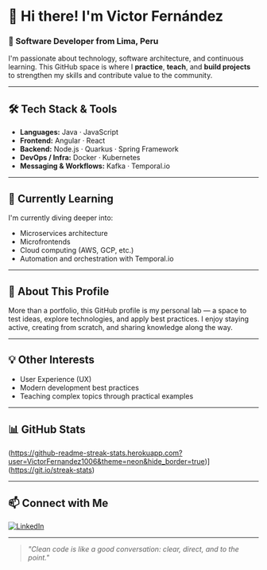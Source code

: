 # 👋 Hi there! I'm Victor Fernández

### 🚀 Software Developer from Lima, Peru

I'm passionate about technology, software architecture, and continuous learning. This GitHub space is where I **practice**, **teach**, and **build projects** to strengthen my skills and contribute value to the community.

---

## 🛠️ Tech Stack & Tools

- **Languages:** Java · JavaScript
- **Frontend:** Angular · React
- **Backend:** Node.js · Quarkus · Spring Framework
- **DevOps / Infra:** Docker · Kubernetes
- **Messaging & Workflows:** Kafka · Temporal.io

---

## 🌱 Currently Learning

I'm currently diving deeper into:

- Microservices architecture
- Microfrontends
- Cloud computing (AWS, GCP, etc.)
- Automation and orchestration with Temporal.io

---

## 🎯 About This Profile

More than a portfolio, this GitHub profile is my personal lab — a space to test ideas, explore technologies, and apply best practices. I enjoy staying active, creating from scratch, and sharing knowledge along the way.

---

## 💡 Other Interests

- User Experience (UX)
- Modern development best practices
- Teaching complex topics through practical examples

---

## 📊 GitHub Stats

(https://github-readme-streak-stats.herokuapp.com?user=VictorFernandez1006&theme=neon&hide_border=true)](https://git.io/streak-stats)

---

## 📫 Connect with Me

[![LinkedIn](https://img.shields.io/badge/LinkedIn-Victor%20Fernández-blue?style=flat&logo=linkedin)](https://www.linkedin.com/in/victor-fernández-quintana-9ba418130)

---

> *"Clean code is like a good conversation: clear, direct, and to the point."*
